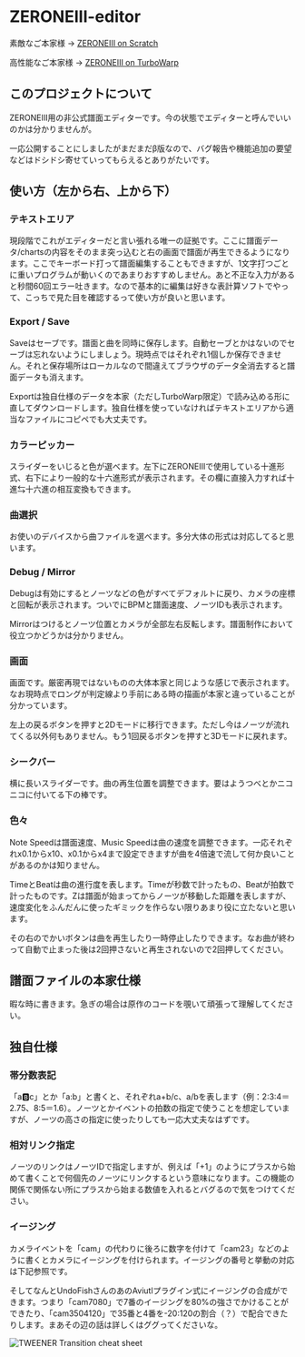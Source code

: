 # ZERONEIII-editor
素敵なご本家様 → [ZERONEIII on Scratch](https://scratch.mit.edu/projects/388537072)

高性能なご本家様 → [ZERONEIII on TurboWarp](https://turbowarp.org/388537072?fps=60&hqpen)

## このプロジェクトについて
ZERONEIII用の非公式譜面エディターです。今の状態でエディターと呼んでいいのかは分かりませんが。

一応公開することにしましたがまだまだβ版なので、バグ報告や機能追加の要望などはドシドシ寄せていってもらえるとありがたいです。

## 使い方（左から右、上から下）
### テキストエリア
現段階でこれがエディターだと言い張れる唯一の証拠です。ここに譜面データ/chartsの内容をそのまま突っ込むと右の画面で譜面が再生できるようになります。ここでキーボード打って譜面編集することもできますが、1文字打つごとに重いプログラムが動いくのであまりおすすめしません。あと不正な入力があると秒間60回エラー吐きます。なので基本的に編集は好きな表計算ソフトでやって、こっちで見た目を確認するって使い方が良いと思います。

### Export / Save
Saveはセーブです。譜面と曲を同時に保存します。自動セーブとかはないのでセーブは忘れないようにしましょう。現時点ではそれぞれ1個しか保存できません。それと保存場所はローカルなので間違えてブラウザのデータ全消去すると譜面データも消えます。

Exportは独自仕様のデータを本家（ただしTurboWarp限定）で読み込める形に直してダウンロードします。独自仕様を使っていなければテキストエリアから適当なファイルにコピペでも大丈夫です。

### カラーピッカー
スライダーをいじると色が選べます。左下にZERONEIIIで使用している十進形式、右下により一般的な十六進形式が表示されます。その欄に直接入力すれば十進⇆十六進の相互変換もできます。

### 曲選択
お使いのデバイスから曲ファイルを選べます。多分大体の形式は対応してると思います。

### Debug / Mirror
Debugは有効にするとノーツなどの色がすべてデフォルトに戻り、カメラの座標と回転が表示されます。ついでにBPMと譜面速度、ノーツIDも表示されます。

Mirrorはつけるとノーツ位置とカメラが全部左右反転します。譜面制作において役立つかどうかは分かりません。

### 画面
画面です。厳密再現ではないものの大体本家と同じような感じで表示されます。なお現時点でロングが判定線より手前にある時の描画が本家と違っていることが分かっています。

左上の戻るボタンを押すと2Dモードに移行できます。ただし今はノーツが流れてくる以外何もありません。もう1回戻るボタンを押すと3Dモードに戻れます。

### シークバー
横に長いスライダーです。曲の再生位置を調整できます。要はようつべとかニコニコに付いてる下の棒です。

### 色々
Note Speedは譜面速度、Music Speedは曲の速度を調整できます。一応それぞれx0.1からx10、x0.1からx4まで設定できますが曲を4倍速で流して何か良いことがあるのかは知りません。

TimeとBeatは曲の進行度を表します。Timeが秒数で計ったもの、Beatが拍数で計ったものです。Zは譜面が始まってからノーツが移動した距離を表しますが、速度変化をふんだんに使ったギミックを作らない限りあまり役に立たないと思います。

その右のでかいボタンは曲を再生したり一時停止したりできます。なお曲が終わって自動で止まった後は2回押さないと再生されないので2回押してください。

## 譜面ファイルの本家仕様
暇な時に書きます。急ぎの場合は原作のコードを覗いて頑張って理解してください。

## 独自仕様
### 帯分数表記
「a:b:c」とか「a:b」と書くと、それぞれa+b/c、a/bを表します（例：2:3:4＝2.75、8:5＝1.6）。ノーツとかイベントの拍数の指定で使うことを想定していますが、ノーツの高さの指定に使ったりしても一応大丈夫なはずです。

### 相対リンク指定
ノーツのリンクはノーツIDで指定しますが、例えば「+1」のようにプラスから始めて書くことで何個先のノーツにリンクするという意味になります。この機能の関係で関係ない所にプラスから始まる数値を入れるとバグるので気をつけてください。

### イージング
カメライベントを「cam」の代わりに後ろに数字を付けて「cam23」などのように書くとカメラにイージングを付けられます。イージングの番号と挙動の対応は下記参照です。

そしてなんとUndoFishさんのあのAviutlプラグイン式にイージングの合成ができます。つまり「cam7080」で7番のイージングを80%の強さでかけることができたり、「cam3504120」で35番と4番を-20:120の割合（？）で配合できたりします。まあその辺の話は詳しくはググってくださいな。

![TWEENER Transition cheat sheet](https://s-size.github.io/easyease/easing.png "TWEENER Transition cheat sheet")
